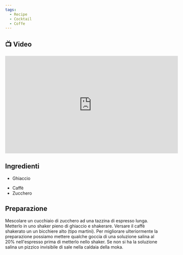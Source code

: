 ```yaml
---
tags:
  - Recipe
  - Cocktail
  - Coffe
---
```



## 📺 Video

<div class="iframe-container">
  <iframe width="560" height="315" src="https://www.youtube.com/embed/u5mTXN1v9aU" title="YouTube video player" frameborder="0" allow="accelerometer; autoplay; clipboard-write; encrypted-media; gyroscope; picture-in-picture" allowfullscreen></iframe>
</div>

## Ingredienti

* Ghiaccio
- Caffè
- Zucchero

## Preparazione

Mescolare un cucchiaio di zucchero ad una tazzina di espresso lunga.
Metterlo in uno shaker pieno di ghiaccio e shakerare.
Versare il caffè shakerato un un bicchiere alto (tipo martini).
Per migliorare ulteriormente la preparazione possiamo mettere qualche goccia di una soluzione salina al 20% nell'espresso prima di metterlo nello shaker. Se non si ha la soluzione salina un pizzico invisibile di sale nella caldaia della moka.